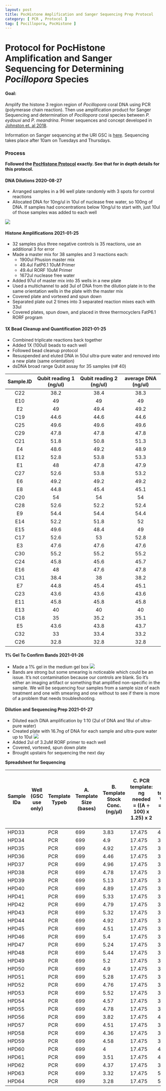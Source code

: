```yaml
---
layout: post
title: PocHistone Amplification and Sanger Sequencing Prep Protocol
category: [ PCR , Protocol ]
tag: [ Pocillopora, PocHistone ]
---
```

# Protocol for PocHistone Amplification and Sanger Sequencing for Determining *Pocillopora* Species

#### Goal:
Amplify the histone 3 region region  of _Pocillopora_ coral DNA using PCR (polymerase chain reaction). Then use amplification product for Sanger Sequencing and determination of _Pocillopora_ coral species between _P. eydouxi_ and _P. meandrina_. Primer sequences and concept developed in [Johnston et. al 2018](https://peerj.com/articles/4355/).

Information on Sanger sequencing at the URI GSC is [here](https://web.uri.edu/gsc/sanger_sequencing/). Sequencing takes place after 10am on Tuesdays and Thursdays.

### Process

**Followed the [PocHistone Protocol](https://github.com/meschedl/MESPutnam_Open_Lab_Notebook/blob/master/_posts/2021-01-25-pochistone-protocol.md) exactly. See that for in depth details for this protocol.**

#### DNA Dilutions 2020-08-27

- Arranged samples in a 96 well plate randomly with 3 spots for control reactions
- Allocated DNA for 10ng/ul in 10ul of nuclease free water, so 100ng of DNA. If samples had concentrations below 10ng/ul to start with, just 10ul of those samples was added to each well

![](https://raw.githubusercontent.com/meschedl/MESPutnam_Open_Lab_Notebook/master/images/dilution-plate.png)

#### Histone Amplifications 2021-01-25

- 32 samples plus three negative controls is 35 reactions, use an additional 3 for error
- Made a master mix for 38 samples and 3 reactions each:
  - 1900ul Phusion master mix
  - 49.4ul FatP6.1 10uM Primer
  - 49.4ul RORF 10uM Primer
  - 1672ul nuclease free water
- Added 97ul of master mix into 35 wells in a new plate
- Used a multichannel to add 3ul of DNA from the dilution plate in to the same orientation wells in the plate with the master mix
- Covered plate and vortexed and spun down
- Separated plate out 2 times into 3 separated reaction mixes each with 33ul
- Covered plates, spun down, and placed in three thermocyclers FatP6.1 RORF program

#### 1X Bead Cleanup and Quantification 2021-01-25

- Combined triplicate reactions back together
- Added 1X (100ul) beads to each well
- Followed bead cleanup protocol
- Resuspended and eluted DNA in 50ul ultra-pure water and removed into a new plate (same orientation)
- dsDNA broad range Qubit assay for 35 samples (n# 40)

**Sample.ID**|**Qubit reading 1 (ng/ul)**|**Qubit reading 2 (ng/ul)**|**average DNA (ng/ul)**
:-----:|:-----:|:-----:|:-----:
C22|38.2|38.4|38.3
E10|49|49|49
E2|49|49.4|49.2
C19|44.6|44.6|44.6
C25|49.6|49.6|49.6
C29|47.8|47.8|47.8
C21|51.8|50.8|51.3
E4|48.6|49.2|48.9
E12|52.8|53.8|53.3
E1|48|47.8|47.9
C27|52.6|53.8|53.2
E6|49.2|49.2|49.2
E8|44.8|45.4|45.1
C20|54|54|54
C28|52.6|52.2|52.4
E9|54.4|54.4|54.4
E14|52.2|51.8|52
E15|49.6|48.4|49
C17|52.6|53|52.8
E3|47.6|47.6|47.6
C30|55.2|55.2|55.2
C24|45.8|45.6|45.7
E16|48|47.6|47.8
C31|38.4|38|38.2
E7|44.8|45.4|45.1
C23|43.6|43.6|43.6
E11|45.8|45.8|45.8
E13|40|40|40
C18|35|35.2|35.1
E5|43.6|43.8|43.7
C32|33|33.4|33.2
C26|32.8|32.8|32.8


#### 1% Gel To Confirm Bands 2021-01-26

- Made a 1% gel in the medium gel box
  ![](https://raw.githubusercontent.com/daniellembecker/DanielleBecker_Lab_Notebook/master/images/20210126_PocHistone_Gel.png)
- Bands are strong but some smearing is noticeable which could be an issue. It’s not contamination because our controls are blank. So it’s either an imaging artifact or something that amplified non-specific in the sample. We will be sequencing four samples from a sample size of each treatment and one with smearing and one without to see if there is more of a problem that needs troubleshooting.

#### Dilution and Sequencing Prep 2021-01-27

- Diluted each DNA amplification by 1:10 (2ul of DNA and 18ul of ultra-pure water)
- Created plate with 16.7ng of DNA for each sample and ultra-pure water up to 10ul
 ![](https://raw.githubusercontent.com/daniellembecker/DanielleBecker_Lab_Notebook/master/images/20210126_16.7ng_H20_10ul.png)
- Added 2ul of 3.2uM RORF primer to each well
- Covered, vortexed, spun down plate
- Brought upstairs for sequencing the next day

**Spreadsheet for Sequencing**

| Sample IDa | Well  (GSC use only) | Template Typeb | A. Template Size (bases) | B. Template Stock Conc. (ng/µl) | C. PCR template: ng needed = ((A ÷ 100) x 1.25)  x 2 | D. PCR template: Volume = (C ÷ B) µl | F. Volume PCR-H20 needed (10 minus D  or E) µl | G. Volume primer needed 1  µl per reaction |
|------------|----------------------|----------------|--------------------------|---------------------------------|------------------------------------------------------|--------------------------------------|------------------------------------------------|--------------------------------------------|
| HPD33      |                      | PCR            | 699                      | 3.83                            | 17.475                                               | 4.36                                 | 5.64                                           | 2                                          |
| HPD34      |                      | PCR            | 699                      | 4.9                             | 17.475                                               | 3.41                                 | 6.59                                           | 2                                          |
| HPD35      |                      | PCR            | 699                      | 4.92                            | 17.475                                               | 3.39                                 | 6.61                                           | 2                                          |
| HPD36      |                      | PCR            | 699                      | 4.46                            | 17.475                                               | 3.74                                 | 6.26                                           | 2                                          |
| HPD37      |                      | PCR            | 699                      | 4.96                            | 17.475                                               | 3.37                                 | 6.63                                           | 2                                          |
| HPD38      |                      | PCR            | 699                      | 4.78                            | 17.475                                               | 3.49                                 | 6.51                                           | 2                                          |
| HPD39      |                      | PCR            | 699                      | 5.13                            | 17.475                                               | 3.26                                 | 6.74                                           | 2                                          |
| HPD40      |                      | PCR            | 699                      | 4.89                            | 17.475                                               | 3.42                                 | 6.58                                           | 2                                          |
| HPD41      |                      | PCR            | 699                      | 5.33                            | 17.475                                               | 3.13                                 | 6.87                                           | 2                                          |
| HPD42      |                      | PCR            | 699                      | 4.79                            | 17.475                                               | 3.49                                 | 6.51                                           | 2                                          |
| HPD43      |                      | PCR            | 699                      | 5.32                            | 17.475                                               | 3.14                                 | 6.86                                           | 2                                          |
| HPD44      |                      | PCR            | 699                      | 4.92                            | 17.475                                               | 3.39                                 | 6.61                                           | 2                                          |
| HPD45      |                      | PCR            | 699                      | 4.51                            | 17.475                                               | 3.70                                 | 6.30                                           | 2                                          |
| HPD46      |                      | PCR            | 699                      | 5.4                             | 17.475                                               | 3.09                                 | 6.91                                           | 2                                          |
| HPD47      |                      | PCR            | 699                      | 5.24                            | 17.475                                               | 3.19                                 | 6.81                                           | 2                                          |
| HPD48      |                      | PCR            | 699                      | 5.44                            | 17.475                                               | 3.07                                 | 6.93                                           | 2                                          |
| HPD49      |                      | PCR            | 699                      | 5.2                             | 17.475                                               | 3.21                                 | 6.79                                           | 2                                          |
| HPD50      |                      | PCR            | 699                      | 4.9                             | 17.475                                               | 3.41                                 | 6.59                                           | 2                                          |
| HPD51      |                      | PCR            | 699                      | 5.28                            | 17.475                                               | 3.16                                 | 6.84                                           | 2                                          |
| HPD52      |                      | PCR            | 699                      | 4.76                            | 17.475                                               | 3.51                                 | 6.49                                           | 2                                          |
| HPD53      |                      | PCR            | 699                      | 5.52                            | 17.475                                               | 3.03                                 | 6.97                                           | 2                                          |
| HPD54      |                      | PCR            | 699                      | 4.57                            | 17.475                                               | 3.65                                 | 6.35                                           | 2                                          |
| HPD55      |                      | PCR            | 699                      | 4.78                            | 17.475                                               | 3.49                                 | 6.51                                           | 2                                          |
| HPD56      |                      | PCR            | 699                      | 3.82                            | 17.475                                               | 4.37                                 | 5.63                                           | 2                                          |
| HPD57      |                      | PCR            | 699                      | 4.51                            | 17.475                                               | 3.70                                 | 6.30                                           | 2                                          |
| HPD58      |                      | PCR            | 699                      | 4.36                            | 17.475                                               | 3.83                                 | 6.17                                           | 2                                          |
| HPD59      |                      | PCR            | 699                      | 4.58                            | 17.475                                               | 3.65                                 | 6.35                                           | 2                                          |
| HPD60      |                      | PCR            | 699                      | 4                               | 17.475                                               | 4.18                                 | 5.83                                           | 2                                          |
| HPD61      |                      | PCR            | 699                      | 3.51                            | 17.475                                               | 4.76                                 | 5.24                                           | 2                                          |
| HPD62      |                      | PCR            | 699                      | 4.37                            | 17.475                                               | 3.82                                 | 6.18                                           | 2                                          |
| HPD63      |                      | PCR            | 699                      | 3.32                            | 17.475                                               | 5.03                                 | 4.97                                           | 2                                          |
| HPD64      |                      | PCR            | 699                      | 3.28                            | 17.475                                               | 5.09                                 | 4.91                                           | 2                                          |
